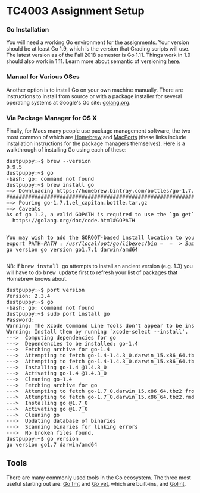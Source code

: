 # TC4003 Assignment Setup

### Go Installation

You will need a working Go environment for the assignments. 
Your version should be at least Go 1.9, which is the version that Grading scripts will use.
The latest version as of the Fall 2018 semester is Go 1.11. Things work in 1.9 should also work in 1.11. Learn more about semantic of versioning [here](https://semver.org/).

<h3>Manual for Various OSes</h3>
<p>
  Another option is to install Go on your own machine manually. There are instructions to install from source or with a 
  package installer for several operating systems at Google's Go site: <a href="https://golang.org/dl/">golang.org</a>.
</p>

<h3>Via Package Manager for OS X</h3>
<p>
  Finally, for Macs many people use package management software, the two most common of which are 
  <a href="http://brew.sh/">Homebrew</a> and 
  <a href="https://guide.macports.org/">MacPorts</a> 
  (these links include installation instructions for the package managers themselves). 
  Here is a walkthrough of installing Go using each of these:
<pre>
dustpuppy:~$ brew --version
0.9.5
dustpuppy:~$ go
-bash: go: command not found
dustpuppy:~$ brew install go
==> Downloading https://homebrew.bintray.com/bottles/go-1.7.1.el_capitan.bottle.
######################################################################## 100.0%
==> Pouring go-1.7.1.el_capitan.bottle.tar.gz
==> Caveats
As of go 1.2, a valid GOPATH is required to use the `go get` command:
  https://golang.org/doc/code.html#GOPATH

You may wish to add the GOROOT-based install location to your PATH:
  export PATH=$PATH:/usr/local/opt/go/libexec/bin
==> Summary
🍺  /usr/local/Cellar/go/1.7.1: 6,436 files, 250.6M
dustpuppy:~$ go version
go version go1.7.1 darwin/amd64</pre>
NB: if <tt>brew install go</tt> attempts to install an ancient version (e.g. 1.3) you will have to do <tt>brew update</tt> first to refresh your list of packages that Homebrew knows about.
<pre>
dustpuppy:~$ port version
Version: 2.3.4
dustpuppy:~$ go
-bash: go: command not found
dustpuppy:~$ sudo port install go
Password:
Warning: The Xcode Command Line Tools don't appear to be installed; most ports will likely fail to build.
Warning: Install them by running `xcode-select --install'.
--->  Computing dependencies for go
--->  Dependencies to be installed: go-1.4
--->  Fetching archive for go-1.4
--->  Attempting to fetch go-1.4-1.4.3_0.darwin_15.x86_64.tbz2 from https://packages.macports.org/go-1.4
--->  Attempting to fetch go-1.4-1.4.3_0.darwin_15.x86_64.tbz2.rmd160 from https://packages.macports.org/go-1.4
--->  Installing go-1.4 @1.4.3_0
--->  Activating go-1.4 @1.4.3_0
--->  Cleaning go-1.4
--->  Fetching archive for go
--->  Attempting to fetch go-1.7_0.darwin_15.x86_64.tbz2 from https://packages.macports.org/go
--->  Attempting to fetch go-1.7_0.darwin_15.x86_64.tbz2.rmd160 from https://packages.macports.org/go
--->  Installing go @1.7_0
--->  Activating go @1.7_0
--->  Cleaning go
--->  Updating database of binaries
--->  Scanning binaries for linking errors               
--->  No broken files found.
dustpuppy:~$ go version
go version go1.7 darwin/amd64</pre>
</p>

<h2>Tools</h2>
<p>
 There are many commonly used tools in the Go ecosystem. The three most useful starting out are:
 <a href="https://golang.org/cmd/gofmt/">Go fmt</a> and <a href="https://golang.org/cmd/vet/">Go vet</a>, which are built-ins, and <a href="https://github.com/golang/lint">Golint</a>.
</p>

